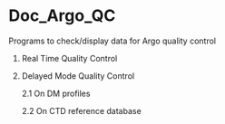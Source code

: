 # Doc_Argo_QC
Programs to check/display data for Argo quality control

1. Real Time Quality Control
   
2. Delayed Mode Quality Control
   
   2.1 On DM profiles
   
   2.2 On CTD reference database
